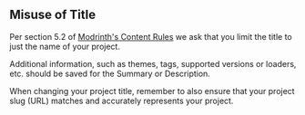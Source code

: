 ## Misuse of Title

Per section 5.2 of [Modrinth's Content Rules](https://modrinth.com/legal/rules#miscellaneous) we ask that you limit the title to just the name of your project.

Additional information, such as themes, tags, supported versions or loaders, etc. should be saved for the Summary or Description. 

When changing your project title, remember to also ensure that your project slug (URL) matches and accurately represents your project.
